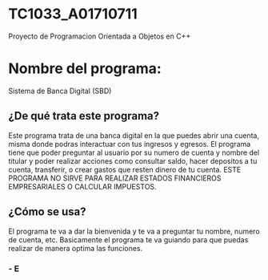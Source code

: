 # TC1033_A01710711
Proyecto de Programacion Orientada a Objetos en C++
# Nombre del programa: 
Sistema de Banca Digital (SBD)

## ¿De qué trata este programa?
Este programa trata de una banca digital en la que puedes abrir una cuenta, misma donde podras interactuar con tus ingresos y egresos. 
El programa tiene que poder preguntar al usuario por su numero de cuenta y nombre del titular y poder realizar acciones como consultar saldo, hacer depositos a tu cuenta, transferir, o crear gastos que resten dinero de tu cuenta. 
ESTE PROGRAMA NO SIRVE PARA REALIZAR ESTADOS FINANCIEROS EMPRESARIALES O CALCULAR IMPUESTOS. 
## ¿Cómo se usa?
El programa te va a dar la bienvenida y te va a preguntar tu nombre, numero de cuenta, etc. Basicamente el programa te va guiando para que puedas realizar de manera optima las funciones. 

### - E
